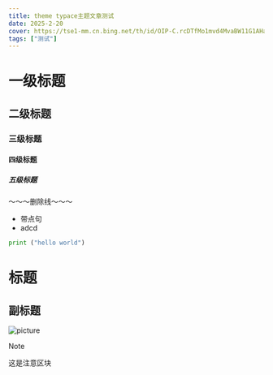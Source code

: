```yaml
---
title: theme typace主题文章测试
date: 2025-2-20
cover: https://tse1-mm.cn.bing.net/th/id/OIP-C.rcDTfMo1mvd4MvaBW11G1AHaDt?dpr=2&pid=ImgDetMain
tags: ["测试"]
---
```


# 一级标题
## 二级标题
### 三级标题
#### 四级标题
##### 五级标题

～～～删除线～～～

- 带点句
- adcd

```Python
print ("hello world")
```

# 标题
## 副标题

![picture](https://ik.imagekit.io/terryzhang/%E5%B1%8F%E5%B9%95%E6%88%AA%E5%9B%BE%202025-04-17%20204625.png)

> [!NOTE]
>这是注意区块



